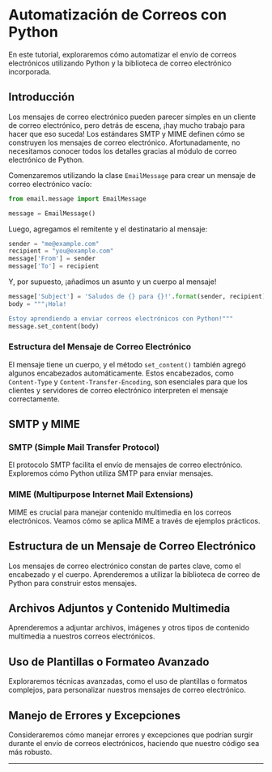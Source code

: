 # Automatización de Correos con Python

En este tutorial, exploraremos cómo automatizar el envío de correos electrónicos utilizando Python y la biblioteca de correo electrónico incorporada.

## Introducción

Los mensajes de correo electrónico pueden parecer simples en un cliente de correo electrónico, pero detrás de escena, ¡hay mucho trabajo para hacer que eso suceda! Los estándares SMTP y MIME definen cómo se construyen los mensajes de correo electrónico. Afortunadamente, no necesitamos conocer todos los detalles gracias al módulo de correo electrónico de Python.

Comenzaremos utilizando la clase `EmailMessage` para crear un mensaje de correo electrónico vacío:

```python
from email.message import EmailMessage

message = EmailMessage()
```

Luego, agregamos el remitente y el destinatario al mensaje:

```python
sender = "me@example.com"
recipient = "you@example.com"
message['From'] = sender
message['To'] = recipient
```

Y, por supuesto, ¡añadimos un asunto y un cuerpo al mensaje!

```python
message['Subject'] = 'Saludos de {} para {}!'.format(sender, recipient)
body = """¡Hola!

Estoy aprendiendo a enviar correos electrónicos con Python!"""
message.set_content(body)
```

### Estructura del Mensaje de Correo Electrónico

El mensaje tiene un cuerpo, y el método `set_content()` también agregó algunos encabezados automáticamente. Estos encabezados, como `Content-Type` y `Content-Transfer-Encoding`, son esenciales para que los clientes y servidores de correo electrónico interpreten el mensaje correctamente.

## SMTP y MIME

### SMTP (Simple Mail Transfer Protocol)

El protocolo SMTP facilita el envío de mensajes de correo electrónico. Exploremos cómo Python utiliza SMTP para enviar mensajes.

### MIME (Multipurpose Internet Mail Extensions)

MIME es crucial para manejar contenido multimedia en los correos electrónicos. Veamos cómo se aplica MIME a través de ejemplos prácticos.

## Estructura de un Mensaje de Correo Electrónico

Los mensajes de correo electrónico constan de partes clave, como el encabezado y el cuerpo. Aprenderemos a utilizar la biblioteca de correo de Python para construir estos mensajes.

## Archivos Adjuntos y Contenido Multimedia

Aprenderemos a adjuntar archivos, imágenes y otros tipos de contenido multimedia a nuestros correos electrónicos.

## Uso de Plantillas o Formateo Avanzado

Exploraremos técnicas avanzadas, como el uso de plantillas o formatos complejos, para personalizar nuestros mensajes de correo electrónico.

## Manejo de Errores y Excepciones

Consideraremos cómo manejar errores y excepciones que podrían surgir durante el envío de correos electrónicos, haciendo que nuestro código sea más robusto.

---
